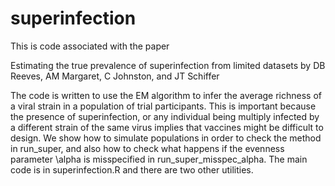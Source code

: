 # superinfection
This is code associated with the paper

Estimating the true prevalence of superinfection from limited datasets
by DB Reeves, AM Margaret, C Johnston, and JT Schiffer

The code is written to use the EM algorithm to infer the average richness of a viral strain in a population of trial participants. This is important because the presence of superinfection, or any individual being multiply infected by a different strain of the same virus implies that vaccines might be difficult to design. We show how to simulate populations in order to check the method in run_super, and also how to check what happens if the evenness parameter \alpha is misspecified in run_super_misspec_alpha. The main code is in superinfection.R and there are two other utilities.
